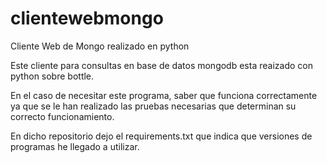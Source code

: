 # clientewebmongo
Cliente Web de Mongo realizado en python

Este cliente para consultas en base de datos mongodb esta reaizado con python sobre bottle.

En el caso de necesitar este programa, saber que funciona correctamente ya que se le han
realizado las pruebas necesarias que determinan su correcto funcionamiento.

En dicho repositorio dejo el requirements.txt que indica que versiones de programas he llegado a utilizar.
